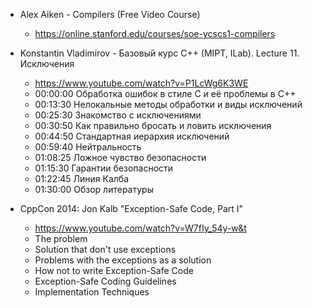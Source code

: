- Alex Aiken - Compilers (Free Video Course)
  - https://online.stanford.edu/courses/soe-ycscs1-compilers

- Konstantin Vladimirov - Базовый курс C++ (MIPT, ILab). Lecture 11. Исключения
  - https://www.youtube.com/watch?v=P1LcWg6K3WE
  - 00:00:00 Обработка ошибок в стиле C и её проблемы в C++
  - 00:13:30 Нелокальные методы обработки и виды исключений
  - 00:25:30 Знакомство с исключениями
  - 00:30:50 Как правильно бросать и ловить исключения
  - 00:44:50 Стандартная иерархия исключений
  - 00:59:40 Нейтральность
  - 01:08:25 Ложное чувство безопасности
  - 01:15:30 Гарантии безопасности
  - 01:22:45 Линия Калба
  - 01:30:00 Обзор литературы
- CppCon 2014: Jon Kalb "Exception-Safe Code, Part I"
  - https://www.youtube.com/watch?v=W7fIy_54y-w&t
  - The problem
  - Solution that don't use exceptions
  - Problems with the exceptions as a solution
  - How not to write Exception-Safe Code
  - Exception-Safe Coding Guidelines
  - Implementation Techniques
